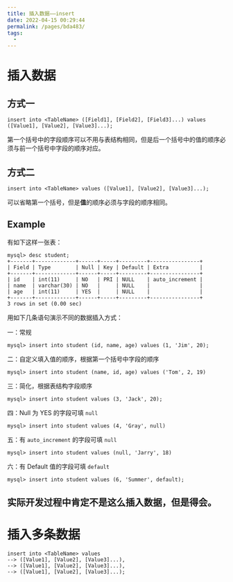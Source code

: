 ```yaml
---
title: 插入数据——insert
date: 2022-04-15 00:29:44
permalink: /pages/bda483/
tags:
  - 
---
```

# 插入数据

## 方式一

```mysql
insert into <TableName> ([Field1], [Field2], [Field3]...) values ([Value1], [Value2], [Value3]...);
```

第一个括号中的字段顺序可以不用与表结构相同，但是后一个括号中的值的顺序必须与前一个括号中字段的顺序对应。

## 方式二

```mysql
insert into <TableName> values ([Value1], [Value2], [Value3]...);
```

可以省略第一个括号，但是**值**的顺序必须与字段的顺序相同。



## Example

有如下这样一张表：

```mysql
mysql> desc student;
+-------+-------------+------+-----+---------+----------------+
| Field | Type        | Null | Key | Default | Extra          |
+-------+-------------+------+-----+---------+----------------+
| id    | int(11)     | NO   | PRI | NULL    | auto_increment |
| name  | varchar(30) | NO   |     | NULL    |                |
| age   | int(11)     | YES  |     | NULL    |                |
+-------+-------------+------+-----+---------+----------------+
3 rows in set (0.00 sec)
```

用如下几条语句演示不同的数据插入方式：

一：常规

```mysql
mysql> insert into student (id, name, age) values (1, 'Jim', 20);
```

二：自定义填入值的顺序，根据第一个括号中字段的顺序

```mysql
mysql> insert into student (name, id, age) values ('Tom', 2, 19)
```

三：简化，根据表结构字段顺序

```mysql
mysql> insert into student values (3, 'Jack', 20);
```

四：Null 为 YES 的字段可填 `null`

```mysql
mysql> insert into student values (4, 'Gray', null)
```

五：有 `auto_increment` 的字段可填 `null`

```mysql
mysql> insert into student values (null, 'Jarry', 18)
```

六：有 Default 值的字段可填 `default`

```mysql
mysql> insert into student values (6, 'Summer', default);
```



## 实际开发过程中肯定不是这么插入数据，但是得会。



# 插入多条数据

```mysql
insert into <TableName> values
--> ([Value1], [Value2], [Value3]...),
--> ([Value1], [Value2], [Value3]...),
--> ([Value1], [Value2], [Value3]...);
```

